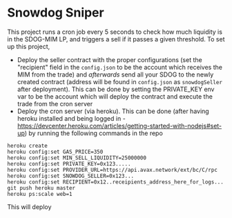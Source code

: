 # Snowdog Sniper

This project runs a cron job every 5 seconds to check how much liquidity is in the SDOG-MIM LP, and triggers a sell if it passes a given threshold. To set up this project,

- Deploy the seller contract with the proper configurations (set the "recipient" field in the `config.json` to be the account which receives the MIM from the trade) and *afterwards* send all your SDOG to the newly created contract (address will be found in `config.json` as `snowdogSeller` after deployment). This can be done by setting the PRIVATE_KEY env var to be the account which will deploy the contract and execute the trade from the cron server
- Deploy the cron server (via heroku). This can be done (after having heroku installed and being logged in - https://devcenter.heroku.com/articles/getting-started-with-nodejs#set-up) by running the following commands in the repo
```shell
heroku create
heroku config:set GAS_PRICE=350
heroku config:set MIN_SELL_LIQUIDITY=25000000
heroku config:set PRIVATE_KEY=0x123.....
heroku config:set PROVIDER_URL=https://api.avax.network/ext/bc/C/rpc
heroku config:set SNOWDOG_SELLER=0x123...
heroku config:set RECIPIENT=0x12..receipients_address_here_for_logs...
git push heroku master
heroku ps:scale web=1
```
This will deploy 
